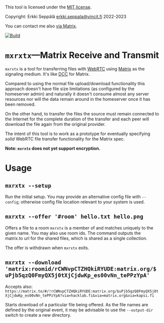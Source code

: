 This tool is licensed under the [MIT license](LICENSE.MIT).

Copyright: Erkki Seppälä <erkki.seppala@vincit.fi> 2022-2023

You can contact me also [via
Matrix](https://matrix.to/#/@flux:matrix.org).

[![Build](https://github.com/eras/mxrxtx/actions/workflows/build.yaml/badge.svg)](https://github.com/eras/mxrxtx/actions/workflows/build.yaml)

# `mxrxtx`—Matrix Receive and Transmit

`mxrxtx` is a tool for transferring files with
[WebRTC](https://webrtc.org) using [Matrix](https://matrix.org) as the
signaling medium. It's like
[DCC](https://en.wikipedia.org/wiki/Direct_Client-to-Client) for
Matrix.

Compared to using the normal file upload/download functionality this
approach doesn't have file size limitations (as configured by the
homeserver admin) and naturally it doesn't consume almost any server
resources nor will the data remain around in the homeserver once it
has been removed.

On the other hand, to transfer the files the source must remain
connected to the Internet for the complete duration of the transfer
and each peer will download the file again from the original provider.

The intent of this tool is to work as a prototype for eventually
specifying _solid_ WebRTC file transfer functionality for the Matrix
spec.

__Note: `mxrxtx` does not yet support encryption.__

# Usage
## `mxrxtx --setup`
Run the initial setup. You may provide an alternative config file with
`--config`; otherwise config file location relevant to your system is
used.
## `mxrxtx --offer '#room' hello.txt hello.png`
Offers a file to a room `mxrxtx` is a member of and matches uniquely to
the given name. You may also use room ids. The command outputs the
matrix.to url for the shared files, which is shared as a single
collection.

The offer is withdrawn when `mxrxtx` exits.
## `mxrxtx --download 'matrix:roomid/rCWNvpCTZHQkiRYUDE:matrix.org/$uPjb5qzQ0FmyQX5j0tXjCjdwKp_es00vNn_tePPzYpA'`
Accepts also: `https://matrix.to/#/!rCWNvpCTZHQkiRYUDE:matrix.org/$uPjb5qzQ0FmyQX5j0tXjCjdwKp_es00vNn_tePPzYpA?via=hacklab.fi&via=matrix.org&via=kapsi.fi`

Starts download of a particular file being offered. As the file names
are defined by the original event, it may be advisable to use the
`--output-dir` switch to create a new directory.

